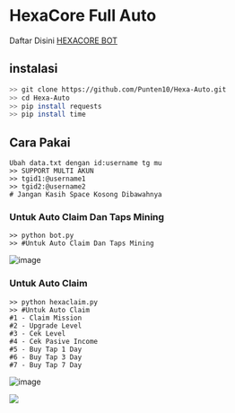 # HexaCore Full Auto
Daftar Disini [HEXACORE BOT](https://t.me/HexacoinBot/wallet?startapp=1993663749)

## instalasi
```bash
>> git clone https://github.com/Punten10/Hexa-Auto.git
>> cd Hexa-Auto
>> pip install requests
>> pip install time
```

## Cara Pakai
```shell
Ubah data.txt dengan id:username tg mu
>> SUPPORT MULTI AKUN
>> tgid1:@username1
>> tgid2:@username2
# Jangan Kasih Space Kosong Dibawahnya

```
### Untuk Auto Claim Dan Taps Mining
```shell
>> python bot.py
>> #Untuk Auto Claim Dan Taps Mining
```
![image](https://github.com/Punten10/Hexa-Auto/assets/64400801/ac21defe-0ebc-446f-bc0b-9e50e806a0fa)


### Untuk Auto Claim
```shell
>> python hexaclaim.py
>> #Untuk Auto Claim
#1 - Claim Mission
#2 - Upgrade Level
#3 - Cek Level
#4 - Cek Pasive Income
#5 - Buy Tap 1 Day
#6 - Buy Tap 3 Day
#7 - Buy Tap 7 Day
```
![image](https://github.com/Punten10/Hexa-Auto/assets/64400801/263c7594-1c71-4680-96c5-6a3e14d59bfb)

[<img src="https://img.shields.io/badge/Telegram-%40Me-orange">](https://t.me/ZUiRE08)
